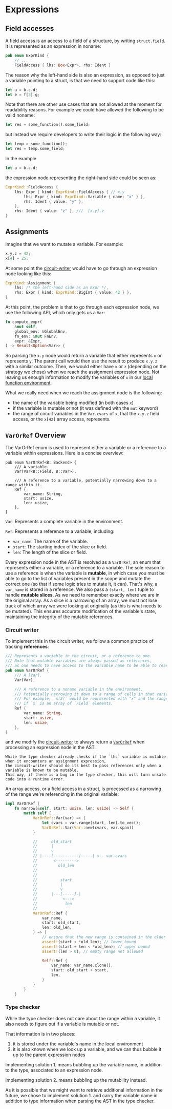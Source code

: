 # Expressions

## Field accesses

A field access is an access to a field of a structure, by writing `struct.field`.
It is represented as an expression in noname:

```rust
pub enum ExprKind {
    // ...
    FieldAccess { lhs: Box<Expr>, rhs: Ident }
```

The reason why the left-hand side is also an expression, as opposed to just a variable pointing to a struct, is that we need to support code like this:

```rust
let a = b.c.d;
let e = f[3].g;
```

Note that there are other use cases that are not allowed at the moment for readability reasons.
For example we could have allowed the following to be valid noname:

```rust
let res = some_function().some_field;
```

but instead we require developers to write their logic in the following way:

```rust
let temp = some_function();
let res = temp.some_field;
```

In the example

```rust
let a = b.c.d;
```

the expression node representing the right-hand side could be seen as:

```rust
ExprKind::FieldAccess {
    lhs: Expr { kind: ExprKind::FieldAccess { // x.y
        lhs: Expr { kind: ExprKind::Variable { name: "x" } },
        rhs: Ident { value: "y" },
    },
    rhs: Ident { value: "z" }, ///  [x.y].z
}
```

## Assignments

Imagine that we want to mutate a variable. 
For example:

```rust
x.y.z = 42;
x[4] = 25;
```

At some point the [circuit-writer]() would have to go through an expression node looking like this:

```rust
ExprKind::Assignment {
    lhs: /* the left-hand side as an Expr */,
    rhs: Expr { kind: ExprKind::BigInt { value: 42 } },
}
```

At this point, the problem is that to go through each expression node, we use the following API, which only gets us a `Var`:

```rust
fn compute_expr(
    &mut self,
    global_env: &GlobalEnv,
    fn_env: &mut FnEnv,
    expr: &Expr,
) -> Result<Option<Var>> {
```

So parsing the `x.y` node would return a variable that either represents `x` or represents `y`.
The parent call would then use the result to produce `x.y.z` with a similar outcome.
Then, we would either have `x` or `z` (depending on the strategy we chose) when we reach the assignment expression node.
Not leaving us enough information to modify the variables of `x` in our [local function environment]().

What we really need when we reach the assignment node is the following:

- the name of the variable being modified (in both cases `x`)
- if the variable is mutable or not (it was defined with the `mut` keyword)
- the range of circuit variables in the `Var.cvars` of `x`, that the `x.y.z` field access, or the `x[42]` array access, represents.

## `VarOrRef` Overview

The VarOrRef enum is used to represent either a variable or a reference to a variable within expressions. 
Here is a concise overview:
```
pub enum VarOrRef<B: Backend> {
    /// A variable.
    Var(Var<B::Field, B::Var>),

    /// A reference to a variable, potentially narrowing down to a range within it.
    Ref {
        var_name: String,
        start: usize,
        len: usize,
    },
}
```

`Var`: Represents a complete variable in the environment.

`Ref`: Represents a reference to a variable, including:

- `var_name`: The name of the variable.
- `start`: The starting index of the slice or field.
- `len`: The length of the slice or field.

Every expression node in the AST is resolved as a `VarOrRef`, an enum that represents either a variable, or a reference to a variable.  The sole reason to use a reference is when the variable is **mutable**, in which case you must be able to go to the list of variables present in the scope and mutate the correct one (so that if some logic tries to mutate it, it can). That's why, a `var_name` is stored in a reference. We also pass a `(start, len)` tuple to handle **mutable slices**. As we need to remember exactly where we are in the original array. As a slice is a narrowing of an array, we must not lose track of which array we were looking at originally (as this is what needs to be mutated). This ensures accurate modification of the variable's state, maintaining the integrity of the mutable references.

### Circuit writer

To implement this in the circuit writer, we follow a common practice of tracking **references**:

```rust
/// Represents a variable in the circuit, or a reference to one.
/// Note that mutable variables are always passed as references,
/// as one needs to have access to the variable name to be able to reassign it in the environment.
pub enum VarOrRef {
    /// A [Var].
    Var(Var),

    /// A reference to a noname variable in the environment.
    /// Potentially narrowing it down to a range of cells in that variable.
    /// For example, `x[2]` would be represented with "x" and the range `(2, 1)`,
    /// if `x` is an array of `Field` elements.
    Ref {
        var_name: String,
        start: usize,
        len: usize,
    },
}
```

and we modify the [circuit-writer]() to always return a [`VarOrRef`]() when processing an expression node in the AST.

```admonish
While the type checker already checks if the `lhs` variable is mutable when it encounters an assignment expression,
the circuit-writer should do its best to pass references only when a variable is known to be mutable.
This way, if there is a bug in the type checker, this will turn unsafe code into a runtime error.
```

An array access, or a field access in a struct, is processed as a narrowing of the range we're referencing in the original variable:

```rust
impl VarOrRef {
    fn narrow(&self, start: usize, len: usize) -> Self {
        match self {
            VarOrRef::Var(var) => {
                let cvars = var.range(start, len).to_vec();
                VarOrRef::Var(Var::new(cvars, var.span))
            }

            //      old_start
            //      |
            //      v
            // |----[-----------]-----| <-- var.cvars
            //       <--------->
            //         old_len
            //
            //
            //          start
            //          |
            //          v
            //      |---[-----]-|
            //           <--->
            //            len
            //
            VarOrRef::Ref {
                var_name,
                start: old_start,
                len: old_len,
            } => {
                // ensure that the new range is contained in the older range
                assert!(start < *old_len); // lower bound
                assert!(start + len < *old_len); // upper bound
                assert!(len > 0); // empty range not allowed

                Self::Ref {
                    var_name: var_name.clone(),
                    start: old_start + start,
                    len,
                }
            }
        }
    }
```

### Type checker

While the type checker does not care about the range within a variable, it also needs to figure out if a variable is mutable or not.

That information is in two places:

1. it is stored under the variable's name in the local environment
2. it is also known when we look up a variable, and we can thus bubble it up to the parent expression nodes

Implementing solution 1. means bubbling up the variable name, in addition to the type, associated to an expression node.

Implementing solution 2. means bubbling up the mutability instead.

As it is possible that we might want to retrieve additional information in the future, we chose to implement solution 1. and carry the variable name in addition to type information when parsing the AST in the type checker.

